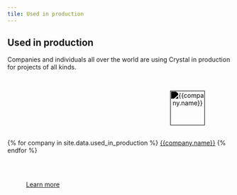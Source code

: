 ```yaml
---
tile: Used in production
---
```

<style>
  .top {
    padding: 0px 0 60px;
    font-size: 14px;
  }

  .top a {
      display: inline-block;
      text-align: center;
   }

  .top a picture {
        height: 140px;
        width: 100%;
        display: flex;
        justify-content: center;
        align-items: center;
      }
  .top a img {
        filter: invert(0%) sepia(95%) saturate(21%) hue-rotate(2deg) brightness(0%) contrast(107%);
        width: 78px;
        height: auto;
        transition: filter .3s;
  }

  .top a img.h {
          width: 120px;
        }

  .top a:hover img {
      filter: none;
  }
</style>
<section>
  <h2>Used in production</h2>

  <p>Companies and individuals all over the world are using Crystal in production for projects of all kinds.</p>
  <section class="grid x6 top">
    {% for company in site.data.used_in_production %}
    <a href="{{company.url}}" target="_blank">
      <picture>
        <img src="/assets/sponsors/{{company.image}}" alt="{{company.name}}"{% if company.class %} class="{{company.class}}"{% endif %}>
      </picture>
      {{company.name}}
    </a>
    {% endfor %}
  </section>
  <a class="hex btn shadow" href="/used_in_prod" style="white-space: nowrap; width: min-content; margin: auto;"><span style="padding: 0 3em;">Learn more</span></a>
</section>
